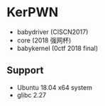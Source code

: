 # KerPWN

* babydriver (CISCN2017)
* core (2018 强网杯)
* babykernel (0ctf 2018 final)

## Support
* Ubuntu 18.04 x64 system
* glibc 2.27
